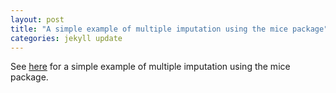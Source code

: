 ```yaml
--- 
layout: post 
title: "A simple example of multiple imputation using the mice package" 
categories: jekyll update
---
```


See
[here](https://bozenne.github.io/doc/2019-10-22-multipleImputation/post-multipleImputation.pdf)
for a simple example of multiple imputation using the mice package.
